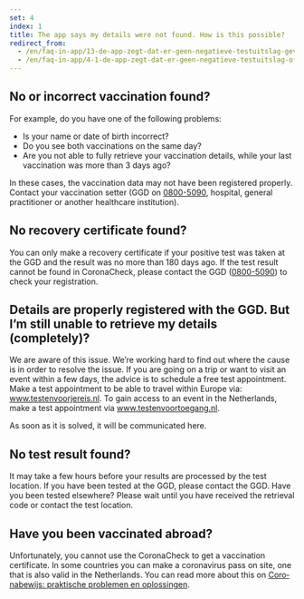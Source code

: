 ```yaml
---
set: 4
index: 1
title: The app says my details were not found. How is this possible?
redirect_from: 
  - /en/faq-in-app/13-de-app-zegt-dat-er-geen-negatieve-testuitslag-gevonden-is-hoe-kan-dit
  - /en/faq-in-app/4-1-de-app-zegt-dat-er-geen-negatieve-testuitslag-of-vaccinatie-gevonden-is-hoe-kan-dit
---
```

## No or incorrect vaccination found?

For example, do you have one of the following problems:

- Is your name or date of birth incorrect?
- Do you see both vaccinations on the same day?
- Are you not able to fully retrieve your vaccination details, while your last vaccination was more than 3 days ago?

In these cases, the vaccination data may not have been registered properly. Contact your vaccination setter (GGD on <a href="tel:08005090">0800-5090</a>, hospital, general practitioner or another healthcare institution).

## No recovery certificate found?

You can only make a recovery certificate if your positive test was taken at the GGD and the result was no more than 180 days ago. If the test result cannot be found in CoronaCheck, please contact the GGD (<a href="tel:08005090">0800-5090</a>) to check your registration.

## Details are properly registered with the GGD. But I’m still unable to retrieve my details (completely)?

We are aware of this issue. We’re working hard to find out where the cause is in order to resolve the issue. If you are going on a trip or want to visit an event within a few days, the advice is to schedule a free test appointment. Make a test appointment to be able to travel within Europe via: <a href="https://www.testenvoorjereis.nl" rel="noopener noreferrer" target="_blank" hreflang="nl">www.testenvoorjereis.nl</a>. To gain access to an event in the Netherlands, make a test appointment via <a href="https://www.testenvoortoegang.nl" rel="noopener noreferrer" target="_blank" hreflang="nl">www.testenvoortoegang.nl</a>.

As soon as it is solved, it will be communicated here.

## No test result found?
It may take a few hours before your results are processed by the test location. If you have been tested at the GGD, please contact the GGD. Have you been tested elsewhere? Please wait until you have received the retrieval code or contact the test location.

## Have you been vaccinated abroad?

Unfortunately, you cannot use the CoronaCheck to get a vaccination certificate. In some countries you can make a coronavirus pass on site, one that is also valid in the Netherlands. You can read more about this on <a href="https://www.rijksoverheid.nl/coronabewijs-hulp" rel="noopener noreferrer" target="_blank" lang="nl">Coronabewijs: praktische problemen en oplossingen</a>.
